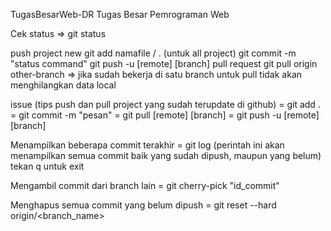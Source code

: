 TugasBesarWeb-DR
Tugas Besar Pemrograman Web

Cek status
=> git status

push project new
git add namafile / . (untuk all project)
git commit -m "status command"
git push -u [remote] [branch]
pull request
git pull origin other-branch
=> jika sudah bekerja di satu branch untuk pull tidak akan menghilangkan data local

issue (tips push dan pull project yang sudah terupdate di github)
= git add . = git commit -m "pesan" = git pull [remote] [branch] = git push -u [remote] [branch]

Menampilkan beberapa commit terakhir
= git log (perintah ini akan menampilkan semua commit baik yang sudah dipush, maupun yang belum) tekan q untuk exit

Mengambil commit dari branch lain
= git cherry-pick "id_commit"

Menghapus semua commit yang belum dipush
= git reset --hard origin/<branch_name>
